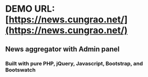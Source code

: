 # DEMO URL: [https://news.cungrao.net/](https://news.cungrao.net/)

## News aggregator with Admin panel
### Built with pure PHP, jQuery, Javascript, Bootstrap, and Bootswatch
